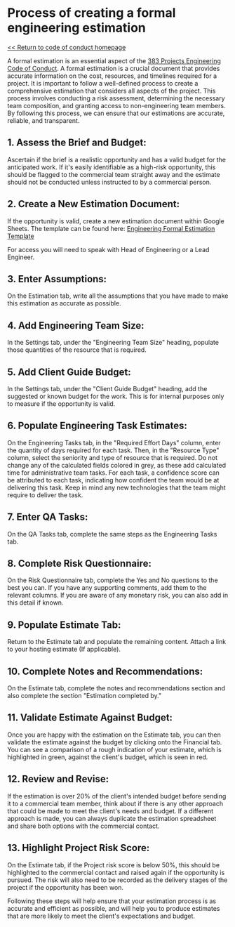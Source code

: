 # Process of creating a formal engineering estimation

[<< Return to code of conduct homepage](https://github.com/383Project/engineering-code-of-conduct)

A formal estimation is an essential aspect of the [383 Projects Engineering Code of Conduct](https://github.com/383Project/engineering-code-of-conduct). A formal estimation is a crucial document that provides accurate information on the cost, resources, and timelines required for a project. It is important to follow a well-defined process to create a comprehensive estimation that considers all aspects of the project. This process involves conducting a risk assessment, determining the necessary team composition, and granting access to non-engineering team members. By following this process, we can ensure that our estimations are accurate, reliable, and transparent.

## 1. Assess the Brief and Budget:
Ascertain if the brief is a realistic opportunity and has a valid budget for the anticipated work. If it's easily identifiable as a high-risk opportunity, this should be flagged to the commercial team straight away and the estimate should not be conducted unless instructed to by a commercial person.

## 2. Create a New Estimation Document:
If the opportunity is valid, create a new estimation document within Google Sheets. The template can be found here:
[Engineering Formal Estimation Template](https://docs.google.com/spreadsheets/d/1tOHUzsT2YZY_zwY8BW9uAdzCOIAdygUFn9zecYxsj_M/edit?usp=sharing)

For access you will need to speak with Head of Engineering or a Lead Engineer.

## 3. Enter Assumptions:
On the Estimation tab, write all the assumptions that you have made to make this estimation as accurate as possible.

## 4. Add Engineering Team Size:
In the Settings tab, under the "Engineering Team Size" heading, populate those quantities of the resource that is required.

## 5. Add Client Guide Budget:
In the Settings tab, under the "Client Guide Budget" heading, add the suggested or known budget for the work. This is for internal purposes only to measure if the opportunity is valid.

## 6. Populate Engineering Task Estimates:
On the Engineering Tasks tab, in the "Required Effort Days" column, enter the quantity of days required for each task. Then, in the "Resource Type" column, select the seniority and type of resource that is required. Do not change any of the calculated fields colored in grey, as these add calculated time for administrative team tasks. For each task, a confidence score can be attributed to each task, indicating how confident the team would be at delivering this task. Keep in mind any new technologies that the team might require to deliver the task.

## 7. Enter QA Tasks:
On the QA Tasks tab, complete the same steps as the Engineering Tasks tab.

## 8. Complete Risk Questionnaire:
On the Risk Questionnaire tab, complete the Yes and No questions to the best you can. If you have any supporting comments, add them to the relevant columns. If you are aware of any monetary risk, you can also add in this detail if known.

## 9. Populate Estimate Tab:
Return to the Estimate tab and populate the remaining content. Attach a link to your hosting estimate (If applicable).

## 10. Complete Notes and Recommendations:
On the Estimate tab, complete the notes and recommendations section and also complete the section "Estimation completed by."

## 11. Validate Estimate Against Budget:
Once you are happy with the estimation on the Estimate tab, you can then validate the estimate against the budget by clicking onto the Financial tab. You can see a comparison of a rough indication of your estimate, which is highlighted in green, against the client's budget, which is seen in red.

## 12. Review and Revise:
If the estimation is over 20% of the client's intended budget before sending it to a commercial team member, think about if there is any other approach that could be made to meet the client's needs and budget. If a different approach is made, you can always duplicate the estimation spreadsheet and share both options with the commercial contact.

## 13. Highlight Project Risk Score:
On the Estimate tab, if the Project risk score is below 50%, this should be highlighted to the commercial contact and raised again if the opportunity is pursued. The risk will also need to be recorded as the delivery stages of the project if the opportunity has been won.

Following these steps will help ensure that your estimation process is as accurate and efficient as possible, and will help you to produce estimates that are more likely to meet the client's expectations and budget.
